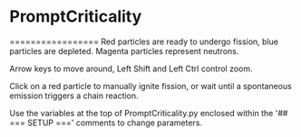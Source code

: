 # PromptCriticality
=================
Red particles are ready to undergo fission, blue particles are depleted. Magenta particles represent neutrons.

Arrow keys to move around, Left Shift and Left Ctrl control zoom.

Click on a red particle to manually ignite fission, or wait until a spontaneous emission triggers a chain reaction.


Use the variables at the top of PromptCriticality.py enclosed within the '## === SETUP ===' comments to change parameters.
